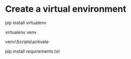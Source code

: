 <h1>Create a virtual environment</h1>
<p>pip install virtualenv</p>
<p>virtualenv venv</p>
<p>venv\Scripts\activate</p>
<p>pip install requirements.txt</p>


